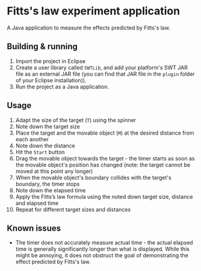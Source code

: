 # Fitts's law experiment application

A Java application to measure the effects predicted by Fitts's law. 

## Building & running

1. Import the project in Eclipse
2. Create a user library called `SWTLib`, and add your platform's SWT JAR file as an external JAR file (you can find that JAR file in the `plugin` folder of your Eclipse installation)). 
3. Run the project as a Java application.

## Usage

1. Adapt the size of the target (`T`) using the spinner 
2. Note down the target size
3. Place the target and the movable object (`M`) at the desired distance from each another
4. Note down the distance
5. Hit the `Start` button
6. Drag the movable object towards the target - the timer starts as soon as the movable object's position has changed (note: the target cannot be moved at this point any longer)
7. When the movable object's boundary collides with the target's boundary, the timer stops
8. Note down the elapsed time
9. Apply the Fitts’s law formula using the noted down target size, distance and elapsed time
10. Repeat for different target sizes and distances

## Known issues

* The timer does not accurately measure actual time - the actual elapsed time is generally significantly longer than what is displayed. While this might be annoying, it does not obstruct the goal of demonstrating the effect predicted by Fitts's law.
